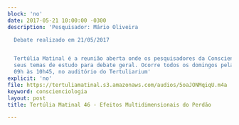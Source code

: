 ```yaml
---
block: 'no'
date: 2017-05-21 10:00:00 -0300
description: 'Pesquisador: Mário Oliveira

  Debate realizado em 21/05/2017


  Tertúlia Matinal é a reunião aberta onde os pesquisadores da Conscienciologia apresentam
  seus temas de estudo para debate geral. Ocorre todos os domingos pela manhã, das
  09h às 10h45, no auditório do Tertuliarium'
explicit: 'no'
file: https://tertuliamatinal.s3.amazonaws.com/audios/5oaJONMqiqU.m4a
keyword: conscienciologia
layout: post
title: Tertúlia Matinal 46 - Efeitos Multidimensionais do Perdão

---
```

